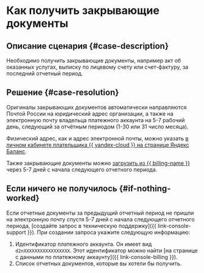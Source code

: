 # Как получить закрывающие документы


## Описание сценария {#case-description}

Необходимо получить закрывающие документы, например акт об оказанных услугах, выписку по лицевому счету или счет-фактуру, за последний отчетный период.

## Решение {#case-resolution}

Оригиналы закрывающих документов автоматически направляются Почтой России на юридический адрес организации, а также на электронную почту владельца платежного аккаунта на 5-7 рабочий день, следующий за отчётным периодом (1-30 или 31 число месяца).

Физический адрес, как и адрес электронной почты, можно указать [в личном кабинете плательщика {{ yandex-cloud }} на странице Яндекс Баланс](https://balance.yandex.ru).

Также закрывающие документы можно [загрузить из {{ billing-name }}](../../../billing/operations/download-reporting-docs.md) через 5-7 дней с начала следующего отчетного периода.

## Если ничего не получилось {#if-nothing-worked}

Если отчетные документы за предыдущий отчетный период не пришли на электронную почту спустя 5-7 дней с начала следующего отчетного периода, [создайте запрос в техническую поддержку]({{ link-console-support }}). При создании запроса укажите следующую информацию:

1. Идентификатор платежного аккаунта. Он имеет вид `d2nXXXXXXXXXXXXXXXXX`. Этот идентификатор можно найти [на странице с данными по платежному аккаунту]({{ link-console-billing }}).
1. Список отчетных документов, которые вы хотели бы получить.
